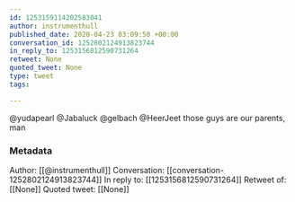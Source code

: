 ```yaml
---
id: 1253159114202583041
author: instrumenthull
published_date: 2020-04-23 03:09:50 +00:00
conversation_id: 1252802124913823744
in_reply_to: 1253156812590731264
retweet: None
quoted_tweet: None
type: tweet
tags:

---
```


@yudapearl @Jabaluck @gelbach @HeerJeet those guys are our parents, man

### Metadata

Author: [[@instrumenthull]]
Conversation: [[conversation-1252802124913823744]]
In reply to: [[1253156812590731264]]
Retweet of: [[None]]
Quoted tweet: [[None]]
